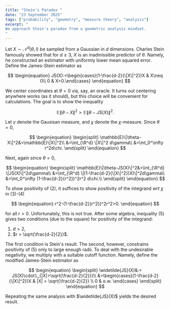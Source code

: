```yaml
---
title: "Stein's Paradox "
date: "23 September 2025"
tags: ["probability", "geometry", "measure theory", "analysis"]
excerpt: "
We approach Stein's paradox from a geometric analysis mindset.
"
---
```


Let $X\sim \mathcal{N}^d(\theta,I)$ be sampled from a Gaussian in $d$ dimensions. Charles Stein famously showed that for $d\geq 3$, $X$ is an inadmissible predictor of $\theta$. Namely, he constructed an estimator with uniformly lower mean squared error. Define the James-Stein estimator as

$$
\begin{equation}
JS(X):=\begin{cases}(1-\frac{d-2}{\|X\|^2})X & X\neq 0\\
0 & X=0.\end{cases}
\end{equation}
$$

We center coordinates at $\theta=0$ via, say, an oracle. It turns out centering anywhere works (as it should), but this choice will be convenient for calculations. The goal is to show the inequality

$$
\begin{equation}
\mathbb{E}\|\theta-X\|^2 > \mathbb{E}\|\theta-JS(X)\|^2.
\end{equation}
$$

Let $\gamma$ denote the Gausisan measure, and $\chi$ denote the $\chi$-measure. Since $\theta=0$,

$$
\begin{equation}
\begin{split}
\mathbb{E}\|\theta-X\|^2&=\mathbb{E}\|X\|^2\\
&=\int_{\R^d} \|X\|^2 d\gamma\\
&=\int_0^\infty r^2d\chi.
\end{split}
\end{equation}
$$

Next, again since $\theta=0$,

$$
\begin{equation}
\begin{split}
 \mathbb{E}\|\theta-JS(X)\|^2&=\int_{\R^d} \|JS(X)\|^2d\gamma\\
 &=\int_{\R^d} \|(1-\frac{d-2}{\|X\|^2})X)\|^2d\gamma\\
 &=\int_0^\infty (1-\frac{d-2}{r^2})^2r^2 d\chi.\\
\end{split}
\end{equation}
$$

To show positivity of (2), it suffices to show positivity of the integrand _wrt_ $\chi$ in (3)-(4)

$$
\begin{equation}
r^2-(1-\frac{d-2}{r^2})^2r^2>0.
\end{equation}
$$

for all $r>0$. Unfortunately, this is not true. After some algebra, inequality (5) gives two conditions (due to the square) for positivity of the integrand:

1. $d > 2$,
2. $r > \sqrt{\frac{d-2}{2}}$.

The first condition is Stein's result. The second, however, constrains positivity of (5) only to large enough radii. To deal with the undesirable negativity, we multiply with a suitable cutoff function. Namely, define the modified James-Stein estimator as

$$
\begin{equation}
\begin{split}
\widetilde{JS}(X)&:= JS(X)\cdot𝟙_{|X|>\sqrt{\frac{d-2}{2}}}\\
&=\begin{cases}(1-\frac{d-2}{\|X\|^2})X & |X| > \sqrt{\frac{d-2}{2}} \\
0 & o.w.
\end{cases}
\end{split}
\end{equation}
$$

Repeating the same analysis with $\widetilde{JS}(X)$ yields the desired result.
